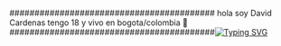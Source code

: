 ######################################### hola soy David Cardenas tengo 18 y vivo en bogota/colombia  👋 
#########################################[![Typing SVG](https://readme-typing-svg.demolab.com?font=fira+code&size=25&pause=2000&color=0100F7&center=true&width=436&lines=Full+Stack+Developer)](https://git.io/typing-svg)
<!--
**Davidc5922/Davidc5922** is a ✨ _special_ ✨ repository because its `README.md` (this file) appears on your GitHub profile.

Here are some ideas to get you started:

- 🔭 I’m currently working on ...
- 🌱 I’m currently learning ...
- 👯 I’m looking to collaborate on ...
- 🤔 I’m looking for help with ...
- 💬 Ask me about ...
- 📫 How to reach me: ...
- 😄 Pronouns: ...
- ⚡ Fun fact: ...
-->
